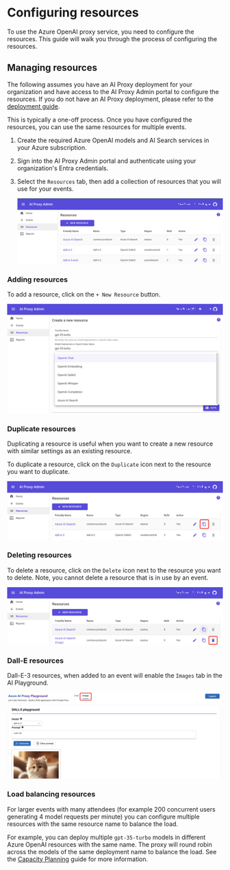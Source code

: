 # Configuring resources

To use the Azure OpenAI proxy service, you need to configure the resources. This guide will walk you through the process of configuring the resources.

## Managing resources

The following assumes you have an AI Proxy deployment for your organization and have access to the AI Proxy Admin portal to configure the resources. If you do not have an AI Proxy deployment, please refer to the [deployment guide](deployment.md).

This is typically a one-off process. Once you have configured the resources, you can use the same resources for multiple events.

1. Create the required Azure OpenAI models and AI Search services in your Azure subscription.
1. Sign into the AI Proxy Admin portal and authenticate using your organization's Entra credentials.
1. Select the `Resources` tab, then add a collection of resources that you will use for your events.

    ![Add resources](./media/proxy-resources.png)

### Adding resources

To add a resource, click on the `+ New Resource` button.

![Image shows how to add a resource](./media/proxy_new_resource.png)

### Duplicate resources

Duplicating a resource is useful when you want to create a new resource with similar settings as an existing resource.

To duplicate a resource, click on the `Duplicate` icon next to the resource you want to duplicate.

![Image shows how to duplicate a resource](./media/proxy_duplicate_resource.png)

### Deleting resources

To delete a resource, click on the `Delete` icon next to the resource you want to delete. Note, you cannot delete a resource that is in use by an event.

![Image shows how to delete a resource](./media/proxy_delete_resource.png)

### Dall-E resources

Dall-E-3 resources, when added to an event will enable the `Images` tab in the AI Playground.

![](./media/dalle-resource-playground.png)

### Load balancing resources

For larger events with many attendees (for example 200 concurrent users generating 4 model requests per minute) you can configure multiple resources with the same resource name to balance the load.

For example, you can deploy multiple `gpt-35-turbo` models in different Azure OpenAI resources with the same name. The proxy will round robin across the models of the same deployment name to balance the load. See the [Capacity Planning](./capacity.md) guide for more information.
